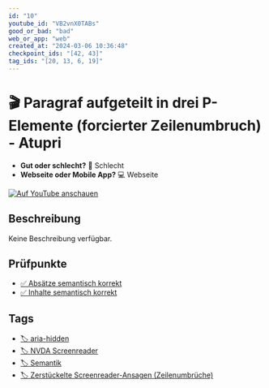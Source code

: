 ```yaml
---
id: "10"
youtube_id: "VB2vnX0TABs"
good_or_bad: "bad"
web_or_app: "web"
created_at: "2024-03-06 10:36:48"
checkpoint_ids: "[42, 43]"
tag_ids: "[20, 13, 6, 19]"
---
```


# 🎬 Paragraf aufgeteilt in drei P-Elemente (forcierter Zeilenumbruch) - Atupri

- **Gut oder schlecht?** 🚨 Schlecht
- **Webseite oder Mobile App?** 💻 Webseite

[![Auf YouTube anschauen](https://img.youtube.com/vi/VB2vnX0TABs/sddefault.jpg)](https://youtu.be/VB2vnX0TABs)

## Beschreibung

Keine Beschreibung verfügbar.

## Prüfpunkte

- [✅ Absätze semantisch korrekt](/de/wcag/1.3.1e-semantisch-richtiges-markup/absaetze-semantisch-korrekt)
- [✅ Inhalte semantisch korrekt](/de/wcag/1.3.1e-semantisch-richtiges-markup/inhalte-semantisch-korrekt)

## Tags

- [🏷️ aria-hidden](/de/tags/aria-hidden)
- [🏷️ NVDA Screenreader](/de/tags/nvda-screenreader)
- [🏷️ Semantik](/de/tags/semantik)
- [🏷️ Zerstückelte Screenreader-Ansagen (Zeilenumbrüche)](/de/tags/zerstueckelte-screenreader-ansagen-zeilenumbrueche)
